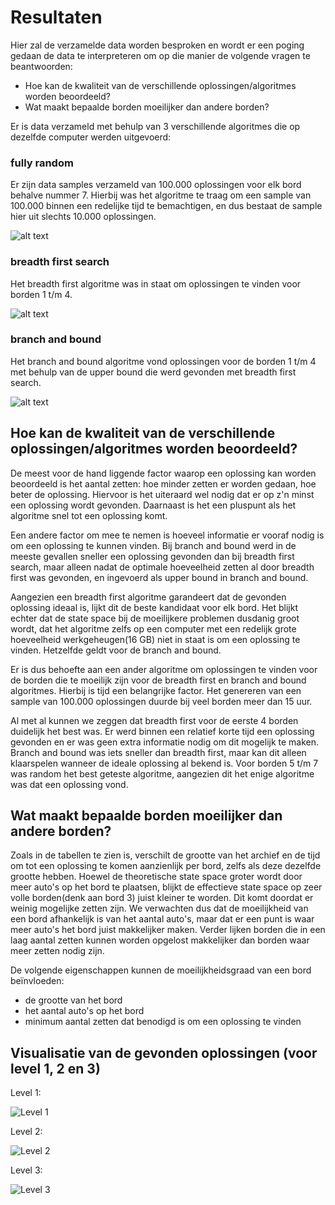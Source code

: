 # Resultaten #

Hier zal de verzamelde data worden besproken en wordt er een poging gedaan de data te interpreteren om op die manier de volgende vragen te beantwoorden: 
* Hoe kan de kwaliteit van de verschillende oplossingen/algoritmes worden beoordeeld?
* Wat maakt bepaalde borden moeilijker dan andere borden?

Er is data verzameld met behulp van 3 verschillende algoritmes die op dezelfde computer werden uitgevoerd: 

### fully random ###
   Er zijn data samples verzameld van 100.000 oplossingen voor elk bord behalve nummer 7. Hierbij was het algoritme te traag om een        sample van 100.000 binnen een redelijke tijd te bemachtigen, en dus bestaat de sample hier uit slechts 10.000 oplossingen.
   
   ![alt text](https://raw.githubusercontent.com/ertzor/RushHourGTA/master/resultaten/Random%20solutions/Random%20table.png)

### breadth first search ###
   Het breadth first algoritme was in staat om oplossingen te vinden voor borden 1 t/m 4.
    
   ![alt text](https://raw.githubusercontent.com/ertzor/RushHourGTA/master/resultaten/BFS%20solutions/BFS%20table.png?)
    
### branch and bound ###
   Het branch and bound algoritme vond oplossingen voor de borden 1 t/m 4 met behulp van de upper bound die werd gevonden met breadth      first search.
    
   ![alt text](https://raw.githubusercontent.com/ertzor/RushHourGTA/master/resultaten/BranchnBound%20solutions/BnB%20table.png)

## Hoe kan de kwaliteit van de verschillende oplossingen/algoritmes worden beoordeeld? ##
De meest voor de hand liggende factor waarop een oplossing kan worden beoordeeld is het aantal zetten: hoe minder zetten er worden gedaan, hoe beter de oplossing. Hiervoor is het uiteraard wel nodig dat er op z'n minst een oplossing wordt gevonden. Daarnaast is het een pluspunt als het algoritme snel tot een oplossing komt. 

Een andere factor om mee te nemen is hoeveel informatie er vooraf nodig is om een oplossing te kunnen vinden. Bij branch and bound werd in de meeste gevallen sneller een oplossing gevonden dan bij breadth first search, maar alleen nadat de optimale hoeveelheid zetten al door breadth first was gevonden, en ingevoerd als upper bound in branch and bound.

Aangezien een breadth first algoritme garandeert dat de gevonden oplossing ideaal is, lijkt dit de beste kandidaat voor elk bord. Het blijkt echter dat de state space bij de moeilijkere problemen dusdanig groot wordt, dat het algoritme zelfs op een computer met een redelijk grote hoeveelheid werkgeheugen(16 GB) niet in staat is om een oplossing te vinden. Hetzelfde geldt voor de branch and bound.

Er is dus behoefte aan een ander algoritme om oplossingen te vinden voor de borden die te moeilijk zijn voor de breadth first en branch and bound algoritmes. Hierbij is tijd een belangrijke factor. Het genereren van een sample van 100.000 oplossingen duurde bij veel borden meer dan 15 uur. 

Al met al kunnen we zeggen dat breadth first voor de eerste 4 borden duidelijk het best was. Er werd binnen een relatief korte tijd een oplossing gevonden en er was geen extra informatie nodig om dit mogelijk te maken. Branch and bound was iets sneller dan breadth first, maar kan dit alleen klaarspelen wanneer de ideale oplossing al bekend is. Voor borden 5 t/m 7 was random het best geteste algoritme, aangezien dit het enige algoritme was dat een oplossing vond.

## Wat maakt bepaalde borden moeilijker dan andere borden? ##
Zoals in de tabellen te zien is, verschilt de grootte van het archief en de tijd om tot een oplossing te komen aanzienlijk per bord, zelfs als deze dezelfde grootte hebben. Hoewel de theoretische state space groter wordt door meer auto's op het bord te plaatsen, blijkt de effectieve state space op zeer volle borden(denk aan bord 3) juist kleiner te worden. Dit komt doordat er weinig mogelijke zetten zijn. We verwachten dus dat de moeilijkheid van een bord afhankelijk is van het aantal auto's, maar dat er een punt is waar meer auto's het bord juist makkelijker maken. Verder lijken borden die in een laag aantal zetten kunnen worden opgelost makkelijker dan borden waar meer zetten nodig zijn. 

De volgende eigenschappen kunnen de moeilijkheidsgraad van een bord beïnvloeden:
* de grootte van het bord
* het aantal auto's op het bord
* minimum aantal zetten dat benodigd is om een oplossing te vinden


## Visualisatie van de gevonden oplossingen (voor level 1, 2 en 3)
Level 1:

![Level 1](https://github.com/ertzor/RushHourGTA/blob/master/resultaten/L1%20gif.gif)

Level 2:

![Level 2](https://github.com/ertzor/RushHourGTA/blob/master/resultaten/L2%20gif.gif)

Level 3:

![Level 3](https://github.com/ertzor/RushHourGTA/blob/master/resultaten/L3%20gif.gif)
